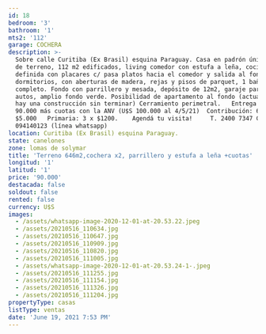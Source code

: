 ```yaml
---
id: 18
bedroom: '3'
bathroom: '1'
mts2: '112'
garage: COCHERA
description: >-
  Sobre calle Curitiba (Ex Brasil) esquina Paraguay. Casa en padrón único, 646m2
  de terreno, 112 m2 edificados, living comedor con estufa a leña, cocina
  definida con placares c/ pasa platos hacia el comedor y salida al fondo. 3
  dormitorios, con aberturas de madera, rejas y pisos de parquet, 1 baño
  completo. Fondo con parrillero y mesada, depósito de 12m2, garaje para dos
  autos, amplio fondo verde. Posibilidad de apartamento al fondo (actualmente
  hay una construcción sin terminar) Cerramiento perimetral.   Entrega de U$S
  90.000 más cuotas con la ANV (U$S 100.000 al 4/5/21)  Contribución: 6 x
  $5.000   Primaria: 3 x $1200.    Agendá tu visita!     T. 2400 7347 C.
  094140123 (línea whatsapp)
location: Curitiba (Ex Brasil) esquina Paraguay.
state: canelones
zone: lomas de solymar
title: 'Terreno 646m2,cochera x2, parrillero y estufa a leña +cuotas'
longitud: '1'
latitud: '1'
price: '90.000'
destacada: false
soldout: false
rented: false
currency: U$S
images:
  - /assets/whatsapp-image-2020-12-01-at-20.53.22.jpeg
  - /assets/20210516_110634.jpg
  - /assets/20210516_110647.jpg
  - /assets/20210516_110909.jpg
  - /assets/20210516_110820.jpg
  - /assets/20210516_111005.jpg
  - /assets/whatsapp-image-2020-12-01-at-20.53.24-1-.jpeg
  - /assets/20210516_111255.jpg
  - /assets/20210516_111154.jpg
  - /assets/20210516_111326.jpg
  - /assets/20210516_111204.jpg
propertyType: casas
listType: ventas
date: 'June 19, 2021 7:53 PM'
---
```


